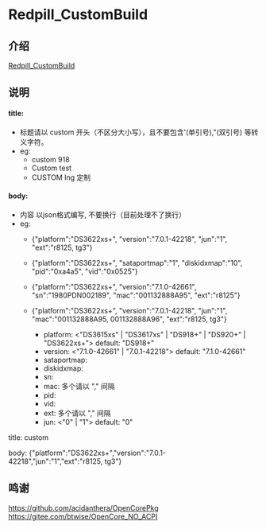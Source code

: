 # Redpill_CustomBuild

## 介绍  
[Redpill_CustomBuild](https://github.com/wjz304/Redpill_CustomBuild)

## 说明  

#### title:
  - 标题请以 custom 开头（不区分大小写），且不要包含'(单引号),"(双引号) 等转义字符。
  - eg:
    - custom 918
    - Custom test
    - CUSTOM Ing 定制
  
#### body:
  - 内容 以json格式编写, 不要换行（目前处理不了换行）
  - eg:
    - {"platform":"DS3622xs+", "version":"7.0.1-42218", "jun":"1", "ext":"r8125, tg3"}
    - {"platform":"DS3622xs+", "sataportmap":"1", "diskidxmap":"10", "pid":"0xa4a5", "vid":"0x0525"}
    - {"platform":"DS3622xs+", "version":"7.1.0-42661", "sn":"1980PDN002189", "mac":"001132888A95", "ext":"r8125"}
    - {"platform":"DS3622xs+", "version":"7.0.1-42218", "jun":"1", "mac":"001132888A95, 001132888A96", "ext":"r8125, tg3"}
  
       - platform: <"DS3615xs" | "DS3617xs" | "DS918+" | "DS920+" | "DS3622xs+">    default: "DS918+"
       - version: <"7.1.0-42661" | "7.0.1-42218">    default: "7.1.0-42661"
       - sataportmap:  
       - diskidxmap:  
       - sn:  
       - mac:  多个请以 "," 间隔
       - pid:  
       - vid:  
       - ext:  多个请以 "," 间隔
       - jun: <"0" | "1">    default: "0"

title:
custom 

body:
{"platform":"DS3622xs+","version":"7.0.1-42218","jun":"1","ext":"r8125, tg3"}


## 鸣谢
https://github.com/acidanthera/OpenCorePkg  
https://gitee.com/btwise/OpenCore_NO_ACPI  
